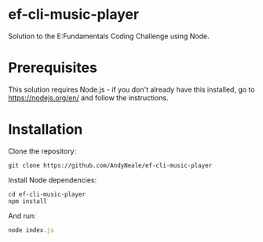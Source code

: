 # ef-cli-music-player

Solution to the E:Fundamentals Coding Challenge using Node.

# Prerequisites

This solution requires Node.js - if you don't already have this installed, go to https://nodejs.org/en/ and follow the instructions.

# Installation

Clone the repository:

```
git clone https://github.com/AndyNeale/ef-cli-music-player
```

Install Node dependencies:

```
cd ef-cli-music-player
npm install
```

And run:

```javascript
node index.js
```
